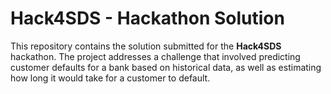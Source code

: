 # Hack4SDS - Hackathon Solution

This repository contains the solution submitted for the **Hack4SDS** hackathon.
The project addresses a challenge that involved predicting customer defaults for a bank based on historical data, as well as estimating how long it would take for a customer to default.
